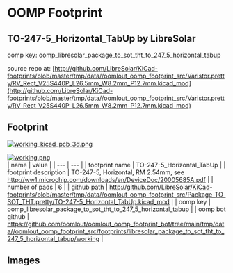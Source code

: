 # OOMP Footprint  
## TO-247-5_Horizontal_TabUp  by LibreSolar  
  
oomp key: oomp_libresolar_package_to_sot_tht_to_247_5_horizontal_tabup  
  
source repo at: [http://github.com/LibreSolar/KiCad-footprints/blob/master/tmp/data//oomlout_oomp_footprint_src/Varistor.pretty/RV_Rect_V25S440P_L26.5mm_W8.2mm_P12.7mm.kicad_mod](http://github.com/LibreSolar/KiCad-footprints/blob/master/tmp/data//oomlout_oomp_footprint_src/Varistor.pretty/RV_Rect_V25S440P_L26.5mm_W8.2mm_P12.7mm.kicad_mod)  
## Footprint  
  
[![working_kicad_pcb_3d.png](working_kicad_pcb_3d_600.png)](working_kicad_pcb_3d.png)  
  
[![working.png](working_600.png)](working.png)  
| name | value | 
| --- | --- | 
| footprint name | TO-247-5_Horizontal_TabUp | 
| footprint description | TO-247-5, Horizontal, RM 2.54mm, see http://ww1.microchip.com/downloads/en/DeviceDoc/20005685A.pdf | 
| number of pads | 6 | 
| github path | http://github.com/LibreSolar/KiCad-footprints/blob/master/tmp/data//oomlout_oomp_footprint_src/Package_TO_SOT_THT.pretty/TO-247-5_Horizontal_TabUp.kicad_mod | 
| oomp key | oomp_libresolar_package_to_sot_tht_to_247_5_horizontal_tabup | 
| oomp bot github | https://github.com/oomlout/oomlout_oomp_footprint_bot/tree/main/tmp/data//oomlout_oomp_footprint_src/footprints/libresolar_package_to_sot_tht_to_247_5_horizontal_tabup/working | 
## Images  
